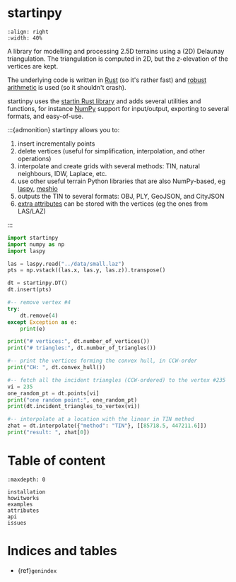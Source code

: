 # startinpy

```{image} figs/polyscope.jpg
:align: right
:width: 40%
```

A library for modelling and processing 2.5D terrains using a (2D) Delaunay triangulation. 
The triangulation is computed in 2D, but the *z*-elevation of the vertices are kept.

The underlying code is written in [Rust](https://www.rust-lang.org/) (so it's rather fast) and [robust arithmetic](https://crates.io/crates/robust) is used (so it shouldn't crash).

startinpy uses the [startin Rust library](https://github.com/hugoledoux/startin) and adds several utilities and functions, for instance [NumPy](https://numpy.org/) support for input/output, exporting to several formats, and easy-of-use.

:::{admonition} startinpy allows you to:
1. insert incrementally points
2. delete vertices (useful for simplification, interpolation, and other operations)
3. interpolate and create grids with several methods: TIN, natural neighbours, IDW, Laplace, etc.
4. use other useful terrain Python libraries that are also NumPy-based, eg [laspy](https://laspy.readthedocs.io), [meshio](https://github.com/nschloe/meshio)
5. outputs the TIN to several formats: OBJ, PLY, GeoJSON, and CityJSON
6. [extra attributes](./attributes.md) can be stored with the vertices (eg the ones from LAS/LAZ)

:::

```python
import startinpy
import numpy as np
import laspy

las = laspy.read("../data/small.laz")
pts = np.vstack((las.x, las.y, las.z)).transpose()

dt = startinpy.DT()
dt.insert(pts)

#-- remove vertex #4
try:
    dt.remove(4)
except Exception as e:
    print(e)

print("# vertices:", dt.number_of_vertices())
print("# triangles:", dt.number_of_triangles())

#-- print the vertices forming the convex hull, in CCW-order
print("CH: ", dt.convex_hull())

#-- fetch all the incident triangles (CCW-ordered) to the vertex #235
vi = 235
one_random_pt = dt.points[vi]
print("one random point:", one_random_pt)
print(dt.incident_triangles_to_vertex(vi))

#-- interpolate at a location with the linear in TIN method
zhat = dt.interpolate({"method": "TIN"}, [[85718.5, 447211.6]])
print("result: ", zhat[0])
```

# Table of content

```{toctree}
:maxdepth: 0

installation
howitworks
examples
attributes
api
issues
```

# Indices and tables

- {ref}`genindex`
